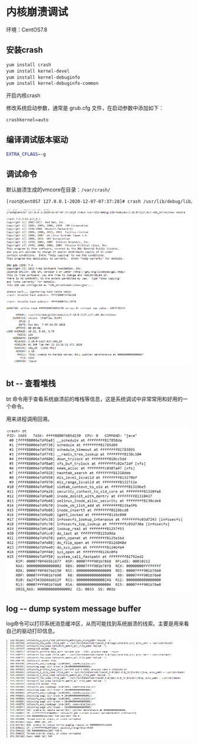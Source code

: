 # 内核崩溃调试

环境：CentOS7.8





## 安装crash

```sh
yum install crash
yum install kernel-devel
yum install kernel-debuginfo
yum install kernel-debuginfo-common
```



开启内核crash

修改系统启动参数，通常是 grub.cfg 文件，在启动参数中添加如下：

```shell
crashkernel=auto
```



## 编译调试版本驱动

```sh
EXTRA_CFLAGS=-g
```





## 调试命令

默认崩溃生成的vmcore在目录：`/var/crash/`

```sh
[root@CentOS7 127.0.0.1-2020-12-07-07:37:28]# crash /usr/lib/debug/lib/modules/3.10.0-1127.el7.x86_64/vmlinux vmcore
```



![image-20201208100737934](https://raw.githubusercontent.com/supermanc88/ImageSources/master/image-20201208100737934.png)



## bt -- 查看堆栈

bt 命令用于查看系统崩溃前的堆栈等信息，这是系统调试中非常常用和好用的一个命令。

用来进程调用回溯。

![image-20201208102042986](https://raw.githubusercontent.com/supermanc88/ImageSources/master/image-20201208102042986.png)





## log -- dump system message buffer

log命令可以打印系统消息缓冲区，从而可能找到系统崩溃的线索。主要是用来看自己的驱动打印信息。

![image-20201208102445056](https://raw.githubusercontent.com/supermanc88/ImageSources/master/image-20201208102445056.png)



